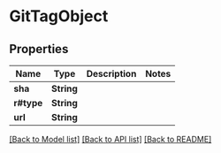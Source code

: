 # GitTagObject

## Properties

Name | Type | Description | Notes
------------ | ------------- | ------------- | -------------
**sha** | **String** |  | 
**r#type** | **String** |  | 
**url** | **String** |  | 

[[Back to Model list]](../README.md#documentation-for-models) [[Back to API list]](../README.md#documentation-for-api-endpoints) [[Back to README]](../README.md)


